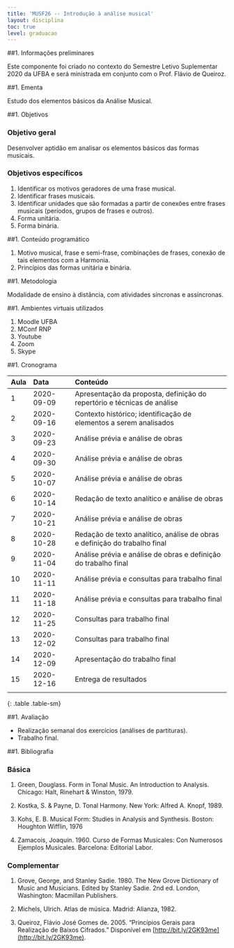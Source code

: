 ```yaml
---
title: 'MUSF26 -- Introdução à análise musical'
layout: disciplina
toc: true
level: graduacao
---
```


##1. Informações preliminares

Este componente foi criado no contexto do Semestre Letivo Suplementar
2020 da UFBA e será ministrada em conjunto com o Prof. Flávio de Queiroz.

##1. Ementa

Estudo dos elementos básicos da Análise Musical.

##1. Objetivos

### Objetivo geral

Desenvolver aptidão em analisar os elementos básicos das formas musicais.

### Objetivos específicos

1. Identificar os motivos geradores de uma frase musical.
1. Identificar frases musicais.
1. Identificar unidades que são formadas a partir de conexões entre
   frases musicais (períodos, grupos de frases e outros).
1. Forma unitária.
1. Forma binária.

##1. Conteúdo programático

1. Motivo musical, frase e semi-frase, combinações de frases, conexão
   de tais elementos com a Harmonia.
1. Princípios das formas unitária e binária.

##1. Metodologia

Modalidade de ensino à distância, com atividades síncronas e
assíncronas.

##1. Ambientes virtuais utilizados

1. Moodle UFBA
1. MConf RNP
1. Youtube
1. Zoom
1. Skype

##1. Cronograma

| Aula | Data       | Conteúdo                                                                   |
|:-----|:-----------|:---------------------------------------------------------------------------|
| 1    | 2020-09-09 | Apresentação da proposta, definição do repertório e técnicas de análise    |
| 2    | 2020-09-16 | Contexto histórico; identificação de elementos a serem analisados          |
| 3    | 2020-09-23 | Análise prévia e análise de obras                                          |
| 4    | 2020-09-30 | Análise prévia e análise de obras                                          |
| 5    | 2020-10-07 | Análise prévia e análise de obras                                          |
| 6    | 2020-10-14 | Redação de texto analítico e análise de obras                              |
| 7    | 2020-10-21 | Análise prévia e análise de obras                                          |
| 8    | 2020-10-28 | Redação de texto analítico, análise de obras e definição do trabalho final |
| 9    | 2020-11-04 | Análise prévia e análise de obras e definição do trabalho final            |
| 10   | 2020-11-11 | Análise prévia e consultas para trabalho final                             |
| 11   | 2020-11-18 | Análise prévia e consultas para trabalho final                             |
| 12   | 2020-11-25 | Consultas para trabalho final                                              |
| 13   | 2020-12-02 | Consultas para trabalho final                                              |
| 14   | 2020-12-09 | Apresentação do trabalho final                                             |
| 15   | 2020-12-16 | Entrega de resultados                                                      |
|      |            |                                                                            |
{: .table .table-sm}

##1. Avaliação

- Realização semanal dos exercícios (análises de partituras).
- Trabalho final.


<!-- ##1. Trabalhos -->

<!-- ##1. Recursos disponíveis -->

<!-- ##1. Links -->

##1. Bibliografia

### Básica

1. Green, Douglass. Form in Tonal Music. An Introduction to
   Analysis. Chicago: Halt, Rinehart & Winston, 1979.

1. Kostka, S. & Payne, D. Tonal Harmony. New York: Alfred A. Knopf,
   1989.

1. Kohs, E. B. Musical Form: Studies in Analysis and
   Synthesis. Boston: Houghton Wifflin, 1976

1. Zamacois, Joaquín. 1960. Curso de Formas Musicales: Con Numerosos
   Ejemplos Musicales. Barcelona: Editorial Labor.


### Complementar

1. Grove, George, and Stanley Sadie. 1980. The New Grove Dictionary of
   Music and Musicians. Edited by Stanley Sadie. 2nd ed. London,
   Washington: Macmillan Publishers.

1. Michels, Ulrich. Atlas de música. Madrid: Alianza, 1982.

1. Queiroz, Flávio José Gomes de. 2005. “Princípios Gerais para
   Realização de Baixos Cifrados.” Disponível em
   [http://bit.ly/2GK93me](http://bit.ly/2GK93me).
